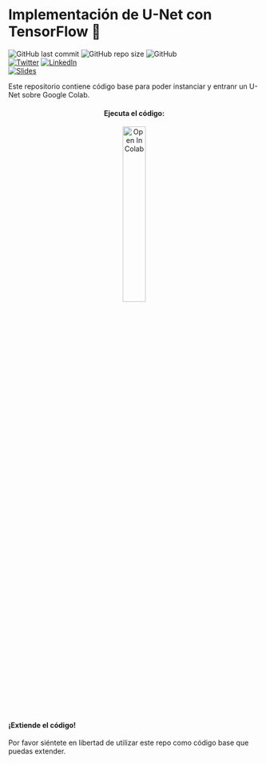 # Implementación de U-Net con TensorFlow 🧪
![GitHub last commit](https://img.shields.io/github/last-commit/RodolfoFerro/unet-workshop?logo=github&style=for-the-badge)
![GitHub repo size](https://img.shields.io/github/repo-size/RodolfoFerro/unet-workshop?logo=github&style=for-the-badge)
![GitHub](https://img.shields.io/github/license/RodolfoFerro/unet-workshop?style=for-the-badge) <br>
[![Twitter](https://img.shields.io/twitter/follow/FerroRodolfo?label=Twitter&logo=twitter&logoColor=fff&style=for-the-badge)](https://twitter.com/rodo_ferro/)
[![LinkedIn](https://img.shields.io/badge/-LinkedIn-black.svg?style=for-the-badge&logo=linkedin&logoColor=fff&colorB=555)](https://www.linkedin.com/in/rodolfoferro/) <br>
[![Slides](https://img.shields.io/static/v1?label=Slides&message=Google%20Slides&color=tomato&logo=google&logoColor=fff&style=for-the-badge)](https://docs.google.com/presentation/d/e/2PACX-1vRLVL5dHEJ0-ZzdGwXqt03DLdx6WAbuwOL3E4dHzHvXvrsQOPV7_zhTRE65oxYiD6e_MydDIKG3hgU5/pub?start=false&loop=false&delayms=3000)


Este repositorio contiene código base para poder instanciar y entranr un U-Net sobre Google Colab.


<center>
  <h4>Ejecuta el código:</h4>
  <a href="https://colab.research.google.com/github/RodolfoFerro/unet-workshop/blob/main/Demo.ipynb" target="_blank">
    <img width="30%" src="https://colab.research.google.com/assets/colab-badge.svg" alt="Open In Colab"/>
  </a>
</center>

#### ¡Extiende el código!

Por favor siéntete en libertad de utilizar este repo como código base que puedas extender.
